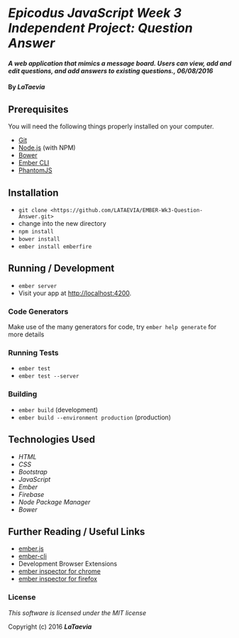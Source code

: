 # _Epicodus JavaScript Week 3 Independent Project: Question Answer_

#### _A web application that mimics a message board. Users can view, add and edit questions, and add answers to existing questions., 06/08/2016_

#### By _**LaTaevia**_

## Prerequisites

You will need the following things properly installed on your computer.

* [Git](http://git-scm.com/)
* [Node.js](http://nodejs.org/) (with NPM)
* [Bower](http://bower.io/)
* [Ember CLI](http://ember-cli.com/)
* [PhantomJS](http://phantomjs.org/)

## Installation

* `git clone <https://github.com/LATAEVIA/EMBER-Wk3-Question-Answer.git>` 
* change into the new directory
* `npm install`
* `bower install`
* `ember install emberfire`

## Running / Development

* `ember server`
* Visit your app at [http://localhost:4200](http://localhost:4200).

### Code Generators

Make use of the many generators for code, try `ember help generate` for more details

### Running Tests

* `ember test`
* `ember test --server`

### Building

* `ember build` (development)
* `ember build --environment production` (production)

<!-- ### Deploying

Specify what it takes to deploy your app. -->

## Technologies Used

* _HTML_
* _CSS_
* _Bootstrap_
* _JavaScript_
* _Ember_
* _Firebase_
* _Node Package Manager_
* _Bower_

## Further Reading / Useful Links

* [ember.js](http://emberjs.com/)
* [ember-cli](http://ember-cli.com/)
* Development Browser Extensions
* [ember inspector for chrome](https://chrome.google.com/webstore/detail/ember-inspector/bmdblncegkenkacieihfhpjfppoconhi)
* [ember inspector for firefox](https://addons.mozilla.org/en-US/firefox/addon/ember-inspector/)


### License

*This software is licensed under the MIT license*

Copyright (c) 2016 **_LaTaevia_**
